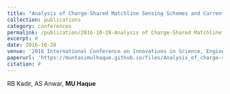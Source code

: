```yaml
---
title: "Analysis of Charge-Shared Matchline Sensing Schemes and Current Race Scheme in High-Speed Ternary Content Addressable Memory (TCAM)"
collection: publications
category: conferences
permalink: /publication/2016-10-28-Analysis of Charge-Shared Matchline Sensing Schemes and Current Race Scheme in High-Speed Ternary Content Addressable Memory (TCAM)
excerpt: #
date: 2016-10-28
venue: '2016 International Conference on Innovations in Science, Engineering and Technology (ICISET)'
paperurl: 'https://muntasimulhaque.github.io/files/Analysis_of_charge-shared_Matchline_sensing_schemes_and_current_race_scheme_in_high-speed_ternary_content_addressable_memory_TCAM.pdf'
citation: #
---
```


RB Kadir, AS Anwar, **MU Haque**
